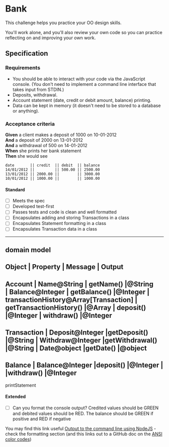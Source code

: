 # Bank

This challenge helps you practice your OO design skills.

You'll work alone, and you'll also review your own code so you can practice reflecting on and improving your own work.

## Specification

### Requirements

* You should be able to interact with your code via the JavaScript console.  (You don't need to implement a command line interface that takes input from STDIN.)
* Deposits, withdrawal.
* Account statement (date, credit or debit amount, balance) printing.
* Data can be kept in memory (it doesn't need to be stored to a database or anything).

### Acceptance criteria

**Given** a client makes a deposit of 1000 on 10-01-2012  
**And** a deposit of 2000 on 13-01-2012  
**And** a withdrawal of 500 on 14-01-2012  
**When** she prints her bank statement  
**Then** she would see

```
date       || credit  || debit  || balance
14/01/2012 ||         || 500.00 || 2500.00
13/01/2012 || 2000.00 ||        || 3000.00
10/01/2012 || 1000.00 ||        || 1000.00
```


#### Standard
- [ ] Meets the spec
- [ ] Developed test-first
- [ ] Passes tests and code is clean and well formatted
- [ ] Encapsulates adding and storing Transactions in a class
- [ ] Encapsulates Statement formatting in a class
- [ ] Encapsulates Transaction data in a class

---------------------------------------------------------------------
domain model
------------------------------------------------------------------------------------------------------------------
Object             |               Property                  |               Message          |    Output
------------------------------------------------------------------------------------------------------------------
Account            |  Name@String                            | getName()                      |@String              
                   |  Balance@Integer                        | getBalance()                   |@Integer
                   |  transactionHistory@Array[Transaction]  | getTransactionHistory()        |@Array
                                                             | deposit()                      |@Integer
                                                             | withdraw()                     |@Integer
------------------------------------------------------------------------------------------------------------------
Transaction        |  Deposit@Integer                        |getDeposit()                    |@String
                   |  Withdraw@Integer                       |getWithdrawal()                 |@String
                   |  Date@object                            |getDate()                       |@object
------------------------------------------------------------------------------------------------------------------
Balance            |  Balance@Integer                        |deposit()                       |@Integer
                   |                                         |withdraw()                      |@Integer
------------------------------------------------------------------------------------------------------------------
printStatement


#### Extended
- [ ] Can you format the console output?  Credited values should be GREEN and debited values should be RED.  The balance should be GREEN if positive and RED if negative

You may find this link useful [Output to the command line using NodeJS](https://nodejs.dev/en/learn/output-to-the-command-line-using-nodejs/) - check the formatting section (and this links out to a GitHub doc on the [ANSI color codes](https://gist.github.com/iamnewton/8754917))
